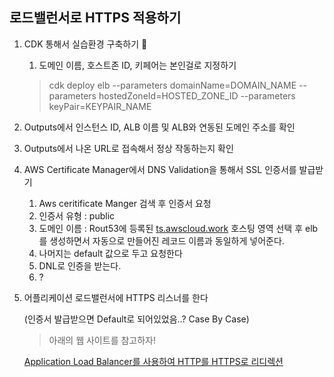 ## 로드밸런서로 HTTPS 적용하기

1. CDK 통해서 실습환경 구축하기 🔽
    1. 도메인 이름, 호스트존 ID, 키페어는 본인걸로 지정하기
    
    > cdk deploy elb --parameters domainName=DOMAIN_NAME --parameters hostedZoneId=HOSTED_ZONE_ID --parameters keyPair=KEYPAIR_NAME
    > 
    
2. Outputs에서 인스턴스 ID, ALB 이름 및 ALB와 연동된 도메인 주소를 확인

1. Outputs에서 나온 URL로 접속해서 정상 작동하는지 확인

1. AWS Certificate Manager에서 DNS Validation을 통해서 SSL 인증서를 발급받기 
    1. Aws ceritificate Manger 검색 후 인증서 요청 
    2. 인증서 유형 : public 
    3. 도메인 이름 : Rout53에 등록된 [ts.awscloud.work](http://ts.awscloud.work) 호스팅 영역 선택 후 elb를 생성하면서 자동으로 만들어진 레코드 이름과 동일하게 넣어준다.
    4. 나머지는 default 값으로 두고 요청한다
    5. DNL로 인증을 받는다.
    6. ?
    
     
    
2. 어플리케이션 로드밸런서에 HTTPS 리스너를 한다
    
    (인증서 발급받으면 Default로 되어있었음..? Case By Case)
    
    > 아래의 웹 사이트를 참고하자!
    > 
    
    [Application Load Balancer를 사용하여 HTTP를 HTTPS로 리디렉션](https://aws.amazon.com/ko/premiumsupport/knowledge-center/elb-redirect-http-to-https-using-alb/)